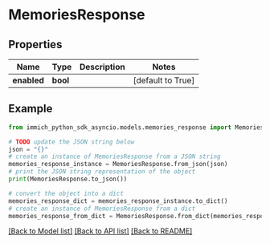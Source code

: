 # MemoriesResponse


## Properties

Name | Type | Description | Notes
------------ | ------------- | ------------- | -------------
**enabled** | **bool** |  | [default to True]

## Example

```python
from immich_python_sdk_asyncio.models.memories_response import MemoriesResponse

# TODO update the JSON string below
json = "{}"
# create an instance of MemoriesResponse from a JSON string
memories_response_instance = MemoriesResponse.from_json(json)
# print the JSON string representation of the object
print(MemoriesResponse.to_json())

# convert the object into a dict
memories_response_dict = memories_response_instance.to_dict()
# create an instance of MemoriesResponse from a dict
memories_response_from_dict = MemoriesResponse.from_dict(memories_response_dict)
```
[[Back to Model list]](../README.md#documentation-for-models) [[Back to API list]](../README.md#documentation-for-api-endpoints) [[Back to README]](../README.md)


